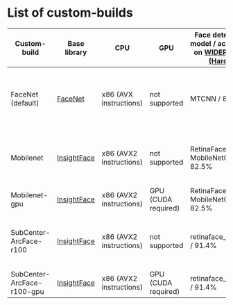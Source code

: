 # List of custom-builds

| Custom-build                   | Base library                                              | CPU                        | GPU                 | Face detection model / accuracy on [WIDER Face (Hard)](https://paperswithcode.com/sota/face-detection-on-wider-face-hard) | Face recognition model / accuracy on [LFW](https://paperswithcode.com/sota/face-verification-on-labeled-faces-in-the) | Age and gender detection                                                            | Comment                                        |
| ------------------------------ | --------------------------------------------------------- | -------------------------- | ------------------- | ------------------------------------------------------------------------------------------------------------------------- | --------------------------------------------------------------------------------------------------------------------- | ----------------------------------------------------------------------------------- | ---------------------------------------------- |
| FaceNet (default)              | [FaceNet](https://github.com/davidsandberg/facenet)       | x86 (AVX instructions)     | not supported       | MTCNN / 80.9%                                                                                                             | FaceNet (20180402-114759) / 99.63%                                                                                    | Custom, the model is taken [here](https://github.com/GilLevi/AgeGenderDeepLearning) | For general purposes. Support CPU without AVX2 |
| Mobilenet                      | [InsightFace](https://github.com/deepinsight/insightface) | x86 (AVX2 instructions)    | not supported       | RetinaFace-MobileNet0.25 / 82.5%                                                                                          | MobileFaceNet,ArcFace / 99.50%                                                                                        | InsightFace                                                                         | The fastest model among CPU only models        |
| Mobilenet-gpu                  | [InsightFace](https://github.com/deepinsight/insightface) | x86 (AVX2 instructions)    | GPU (CUDA required) | RetinaFace-MobileNet0.25 / 82.5%                                                                                          | MobileFaceNet,ArcFace / 99.50%                                                                                        | InsightFace                                                                         | The fastest model                              |
| SubCenter-ArcFace-r100         | [InsightFace](https://github.com/deepinsight/insightface) | x86 (AVX2 instructions)    | not supported       | retinaface_r50_v1 / 91.4%                                                                                                 | arcface-r100-msfdrop75 / 99.80%                                                                                       | InsightFace                                                                         | The most accurate model, but the most slow     |
| SubCenter-ArcFace-r100-gpu     | [InsightFace](https://github.com/deepinsight/insightface) | x86 (AVX2 instructions)    | GPU (CUDA required) | retinaface_r50_v1 / 91.4%                                                                                                 | arcface-r100-msfdrop75 / 99.80%                                                                                       | InsightFace                                                                         | The most accurate model                        |